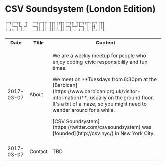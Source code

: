 # CSV Soundsystem (London Edition)

```text
┌─┐┌─┐┬  ┬  ┌─┐┌─┐┬ ┬┌┐┌┌┬┐┌─┐┬ ┬┌─┐┌┬┐┌─┐┌┬┐
│  └─┐└┐┌┘  └─┐│ ││ ││││ ││└─┐└┬┘└─┐ │ ├┤ │││
└─┘└─┘ └┘   └─┘└─┘└─┘┘└┘─┴┘└─┘ ┴ └─┘ ┴ └─┘┴ ┴
```

<table>
  <tr>
    <th>Date</th>
    <th>Title</th>
    <th>Content</th>
  </tr>
  <tr>
    <td>2017-03-07</td>
    <td>About</td>
    <td>
      <p>We are a weekly meetup for people who enjoy coding, civic responsibility and fun times.</p>
      <p>We meet on **Tuesdays from 6:30pm at the [Barbican](https://www.barbican.org.uk/visitor-information)**, usually on the ground floor. It's a bit of a maze, so you might need to wander around for a while.</p>
      <p>[CSV Soundsystem](https://twitter.com/csvsoundsystem) was [founded](http://csv.nyc/) in New York City.</p>
    </td>
  </tr>
  <tr>
    <td>2017-03-07</td>
    <td>Contact</td>
    <td>
      <p>TBD</p>
    </td>
  </tr>
</table>
